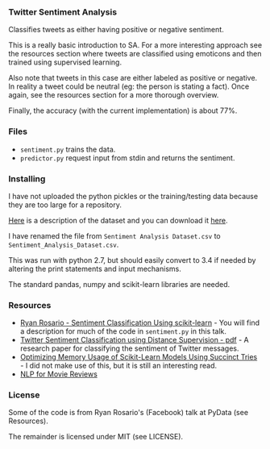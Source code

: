 ### Twitter Sentiment Analysis

Classifies tweets as either having positive or negative sentiment.

This is a really basic introduction to SA. For a more interesting approach see the resources section where tweets are classified using emoticons and then trained using supervised learning.

Also note that tweets in this case are either labeled as positive or negative. In reality a tweet could be neutral (eg: the person is stating a fact). Once again, see the resources section for a more thorough overview.

Finally, the accuracy (with the current implementation) is about 77%.

### Files

* `sentiment.py` trains the data.
* `predictor.py` request input from stdin and returns the sentiment.

### Installing

I have not uploaded the python pickles or the training/testing data because they are too large for a repository.

[Here](http://thinknook.com/twitter-sentiment-analysis-training-corpus-dataset-2012-09-22/) is a description of the dataset and you can download it [here](http://thinknook.com/wp-content/uploads/2012/09/Sentiment-Analysis-Dataset.zip).

I have renamed the file from `Sentiment Analysis Dataset.csv` to `Sentiment_Analysis_Dataset.csv`.

This was run with python 2.7, but should easily convert to 3.4 if needed by altering the print statements and input mechanisms.

The standard pandas, numpy and scikit-learn libraries are needed.

### Resources
* [Ryan Rosario - Sentiment Classification Using scikit-learn](https://www.youtube.com/watch?v=y3ZTKFZ-1QQ) - You will find a description for much of the code in `sentiment.py` in this talk.
* [Twitter Sentiment Classification using Distance Supervision - pdf](https://cs.stanford.edu/people/alecmgo/papers/TwitterDistantSupervision09.pdf) - A research paper for classifying the sentiment of Twitter messages.
* [Optimizing Memory Usage of Scikit-Learn Models Using Succinct Tries](https://blog.scrapinghub.com/2014/03/26/optimizing-memory-usage-of-scikit-learn-models-using-succinct-tries/) - I did not make use of this, but it is still an interesting read.
* [NLP for Movie Reviews](https://www.kaggle.com/c/word2vec-nlp-tutorial/details/part-1-for-beginners-bag-of-words)

### License

Some of the code is from Ryan Rosario's (Facebook) talk at PyData (see Resources).

The remainder is licensed under MIT (see LICENSE).
